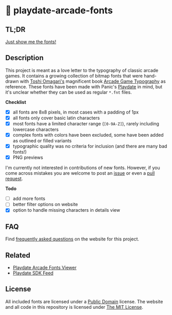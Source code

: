 # 👾 playdate-arcade-fonts

## TL;DR

[Just show me the fonts!](https://playdate-arcade-fonts.netlify.app/)
## Description

This project is meant as a love letter to the typography of classic arcade games. It contains a growing collection of bitmap fonts that were hand-drawn with [Toshi Omagari's](https://twitter.com/tosche_e) magnificent book [Arcade Game Typography](https://readonlymemory.vg/shop/book/arcade-game-typography/) as reference. These fonts have been made with Panic's [Playdate](https://play.date/) in mind, but it's unclear whether they can be used as regular `*.fnt` files.


**Checklist**

- [x] all fonts are 8x8 pixels, in most cases with a padding of 1px
- [x] all fonts only cover basic latin characters
- [x] most fonts have a limited character range (`[0-9A-Z]`), rarely including lowercase characters
- [x] complex fonts with colors have been excluded, some have been added as outlined or filled variants
- [x] typographic quality was no criteria for inclusion (and there are many bad fonts!)
- [x] PNG previews

I'm currently not interested in contributions of new fonts. However, if you come across mistakes you are welcome to post an [issue](https://github.com/idleberg/playdate-arcade-fonts/issues) or even a [pull request](https://github.com/idleberg/playdate-arcade-fonts/pulls).

**Todo**

- [ ] add more fonts
- [ ] better filter options on website
- [x] option to handle missing characters in details view

## FAQ

Find [frequently asked questions](https://idleberg.github.io/playdate-arcade-fonts/faq/) on the website for this project.

## Related

- [Playdate Arcade Fonts Viewer](https://github.com/idleberg/playdate-arcade-fonts-viewer)
- [Playdate SDK Feed](https://github.com/idleberg/playdate-sdk-feed)

## License

All included fonts are licensed under a [Public Domain](https://creativecommons.org/publicdomain/zero/1.0/) license. The website and all code in this repository is licensed under [The MIT License](https://opensource.org/licenses/MIT).
